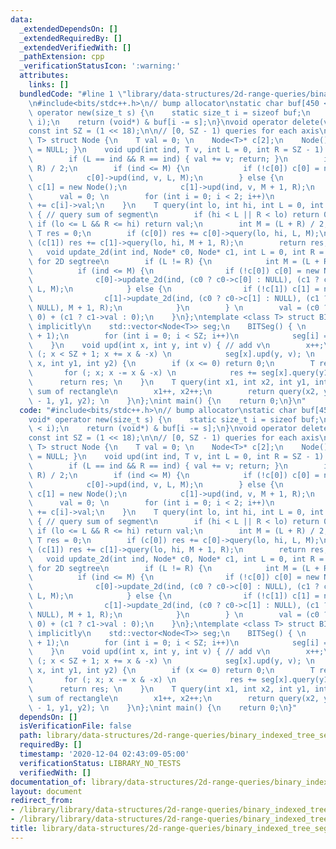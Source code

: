 ```yaml
---
data:
  _extendedDependsOn: []
  _extendedRequiredBy: []
  _extendedVerifiedWith: []
  _pathExtension: cpp
  _verificationStatusIcon: ':warning:'
  attributes:
    links: []
  bundledCode: "#line 1 \"library/data-structures/2d-range-queries/binary_indexed_tree_seg.cpp\"\
    \n#include<bits/stdc++.h>\n// bump allocator\nstatic char buf[450 << 20];\nvoid*\
    \ operator new(size_t s) {\n    static size_t i = sizeof buf;\n    assert(s <\
    \ i);\n    return (void*) & buf[i -= s];\n}\nvoid operator delete(void*) {}\n\
    const int SZ = (1 << 18);\n\n// [0, SZ - 1) queries for each axis\ntemplate <class\
    \ T> struct Node {\n    T val = 0; \n    Node<T>* c[2];\n    Node() { c[0] = c[1]\
    \ = NULL; }\n    void upd(int ind, T v, int L = 0, int R = SZ - 1) { // add v\n\
    \        if (L == ind && R == ind) { val += v; return; }\n        int M = (L +\
    \ R) / 2;\n        if (ind <= M) {\n            if (!c[0]) c[0] = new Node();\n\
    \            c[0]->upd(ind, v, L, M);\n        } else {\n            if (!c[1])\
    \ c[1] = new Node();\n            c[1]->upd(ind, v, M + 1, R);\n        }\n  \
    \      val = 0; \n        for (int i = 0; i < 2; i++)\n            if (c[i]) val\
    \ += c[i]->val;\n    }\n    T query(int lo, int hi, int L = 0, int R = SZ - 1)\
    \ { // query sum of segment\n        if (hi < L || R < lo) return 0;\n       \
    \ if (lo <= L && R <= hi) return val;\n        int M = (L + R) / 2; \n       \
    \ T res = 0;\n        if (c[0]) res += c[0]->query(lo, hi, L, M);\n        if\
    \ (c[1]) res += c[1]->query(lo, hi, M + 1, R);\n        return res;\n    }\n \
    \   void update_2d(int ind, Node* c0, Node* c1, int L = 0, int R = SZ - 1) { //\
    \ for 2D segtree\n        if (L != R) {\n            int M = (L + R) / 2;\n  \
    \          if (ind <= M) {\n                if (!c[0]) c[0] = new Node();\n  \
    \              c[0]->update_2d(ind, (c0 ? c0->c[0] : NULL), (c1 ? c1->c[0] : NULL),\
    \ L, M);\n            } else {\n                if (!c[1]) c[1] = new Node();\n\
    \                c[1]->update_2d(ind, (c0 ? c0->c[1] : NULL), (c1 ? c1->c[1] :\
    \ NULL), M + 1, R);\n            }\n        } \n        val = (c0 ? c0->val :\
    \ 0) + (c1 ? c1->val : 0);\n    }\n};\ntemplate <class T> struct BITSeg { // 0-indexed\
    \ implicitly\n    std::vector<Node<T>> seg;\n    BITSeg() { \n        seg.resize(SZ\
    \ + 1);\n        for (int i = 0; i < SZ; i++)\n            seg[i] = Node<T>();\n\
    \    }\n    void upd(int x, int y, int v) { // add v\n        x++;\n        for\
    \ (; x < SZ + 1; x += x & -x) \n            seg[x].upd(y, v); \n    }\n    T query(int\
    \ x, int y1, int y2) {\n        if (x <= 0) return 0;\n        T res = 0; \n \
    \       for (; x; x -= x & -x) \n            res += seg[x].query(y1, y2);\n  \
    \      return res; \n    }\n    T query(int x1, int x2, int y1, int y2) { // query\
    \ sum of rectangle\n        x1++, x2++;\n        return query(x2, y1, y2) - query(x1\
    \ - 1, y1, y2); \n    }\n};\nint main() {\n    return 0;\n}\n"
  code: "#include<bits/stdc++.h>\n// bump allocator\nstatic char buf[450 << 20];\n\
    void* operator new(size_t s) {\n    static size_t i = sizeof buf;\n    assert(s\
    \ < i);\n    return (void*) & buf[i -= s];\n}\nvoid operator delete(void*) {}\n\
    const int SZ = (1 << 18);\n\n// [0, SZ - 1) queries for each axis\ntemplate <class\
    \ T> struct Node {\n    T val = 0; \n    Node<T>* c[2];\n    Node() { c[0] = c[1]\
    \ = NULL; }\n    void upd(int ind, T v, int L = 0, int R = SZ - 1) { // add v\n\
    \        if (L == ind && R == ind) { val += v; return; }\n        int M = (L +\
    \ R) / 2;\n        if (ind <= M) {\n            if (!c[0]) c[0] = new Node();\n\
    \            c[0]->upd(ind, v, L, M);\n        } else {\n            if (!c[1])\
    \ c[1] = new Node();\n            c[1]->upd(ind, v, M + 1, R);\n        }\n  \
    \      val = 0; \n        for (int i = 0; i < 2; i++)\n            if (c[i]) val\
    \ += c[i]->val;\n    }\n    T query(int lo, int hi, int L = 0, int R = SZ - 1)\
    \ { // query sum of segment\n        if (hi < L || R < lo) return 0;\n       \
    \ if (lo <= L && R <= hi) return val;\n        int M = (L + R) / 2; \n       \
    \ T res = 0;\n        if (c[0]) res += c[0]->query(lo, hi, L, M);\n        if\
    \ (c[1]) res += c[1]->query(lo, hi, M + 1, R);\n        return res;\n    }\n \
    \   void update_2d(int ind, Node* c0, Node* c1, int L = 0, int R = SZ - 1) { //\
    \ for 2D segtree\n        if (L != R) {\n            int M = (L + R) / 2;\n  \
    \          if (ind <= M) {\n                if (!c[0]) c[0] = new Node();\n  \
    \              c[0]->update_2d(ind, (c0 ? c0->c[0] : NULL), (c1 ? c1->c[0] : NULL),\
    \ L, M);\n            } else {\n                if (!c[1]) c[1] = new Node();\n\
    \                c[1]->update_2d(ind, (c0 ? c0->c[1] : NULL), (c1 ? c1->c[1] :\
    \ NULL), M + 1, R);\n            }\n        } \n        val = (c0 ? c0->val :\
    \ 0) + (c1 ? c1->val : 0);\n    }\n};\ntemplate <class T> struct BITSeg { // 0-indexed\
    \ implicitly\n    std::vector<Node<T>> seg;\n    BITSeg() { \n        seg.resize(SZ\
    \ + 1);\n        for (int i = 0; i < SZ; i++)\n            seg[i] = Node<T>();\n\
    \    }\n    void upd(int x, int y, int v) { // add v\n        x++;\n        for\
    \ (; x < SZ + 1; x += x & -x) \n            seg[x].upd(y, v); \n    }\n    T query(int\
    \ x, int y1, int y2) {\n        if (x <= 0) return 0;\n        T res = 0; \n \
    \       for (; x; x -= x & -x) \n            res += seg[x].query(y1, y2);\n  \
    \      return res; \n    }\n    T query(int x1, int x2, int y1, int y2) { // query\
    \ sum of rectangle\n        x1++, x2++;\n        return query(x2, y1, y2) - query(x1\
    \ - 1, y1, y2); \n    }\n};\nint main() {\n    return 0;\n}"
  dependsOn: []
  isVerificationFile: false
  path: library/data-structures/2d-range-queries/binary_indexed_tree_seg.cpp
  requiredBy: []
  timestamp: '2020-12-04 02:43:09-05:00'
  verificationStatus: LIBRARY_NO_TESTS
  verifiedWith: []
documentation_of: library/data-structures/2d-range-queries/binary_indexed_tree_seg.cpp
layout: document
redirect_from:
- /library/library/data-structures/2d-range-queries/binary_indexed_tree_seg.cpp
- /library/library/data-structures/2d-range-queries/binary_indexed_tree_seg.cpp.html
title: library/data-structures/2d-range-queries/binary_indexed_tree_seg.cpp
---
```

